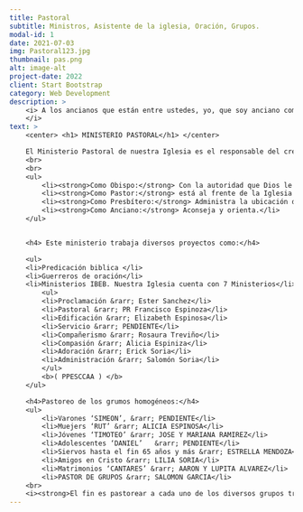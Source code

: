 ```yaml
---
title: Pastoral
subtitle: Ministros, Asistente de la iglesia, Oración, Grupos.
modal-id: 1
date: 2021-07-03
img: Pastoral123.jpg
thumbnail: pas.png
alt: image-alt
project-date: 2022
client: Start Bootstrap
category: Web Development
description: >
    <i> A los ancianos que están entre ustedes, yo, que soy anciano como ellos, testigo de los sufrimientos de Cristo y partícipe con ellos de la gloria que se ha de revelar, les ruego esto:cuiden como pastores el rebaño de Dios que está a su cargo, no por obligación ni por ambición de dinero, sino con afán de servir, como Dios quiere. 1 Pedro 5:1-2
    </i> 
text: >
    <center> <h1> MINISTERIO PASTORAL</h1> </center>

    El Ministerio Pastoral de nuestra Iglesia es el responsable del crecimiento espiritual y numérico de la misma. La función bíblica de un pastor basado en 1 Pedro 5:1-2; Hch 20:17.
    <br>
    <br>
    <ul>
        <li><strong>Como Obispo:</strong> Con la autoridad que Dios le concede.</li>
        <li><strong>Como Pastor:</strong> está al frente de la Iglesia para ‘la capacitación de los santos para la obra del ministerio’.</li>
        <li><strong>Como Presbítero:</strong> Administra la ubicación de los hermanos según su ministerio (Dones, Habilidades, etc.).</li>
        <li><strong>Como Anciano:</strong> Aconseja y orienta.</li>
    </ul>


    <h4> Este ministerio trabaja diversos proyectos como:</h4>

    <ul>
    <li>Predicación biblica </li>
    <li>Guerreros de oración</li>
    <li>Ministerios IBEB. Nuestra Iglesia cuenta con 7 Ministerios</li> 
        <ul>
        <li>Proclamación &rarr; Ester Sanchez</li>
        <li>Pastoral &rarr; PR Francisco Espinoza</li>
        <li>Edificación &rarr; Elizabeth Espinosa</li>
        <li>Servicio &rarr; PENDIENTE</li>
        <li>Compañerismo &rarr; Rosaura Treviño</li>
        <li>Compasión &rarr; Alicia Espiniza</li>
        <li>Adoración &rarr; Erick Soria</li>
        <li>Administración &rarr; Salomón Soria</li>
        </ul>
        <b>( PPESCCAA ) </b> 
    </ul>

    <h4>Pastoreo de los grumos homogéneos:</h4>
    <ul>
        <li>Varones ‘SIMEON’, &rarr; PENDIENTE</li>
        <li>Muejers ‘RUT’ &rarr; ALICIA ESPINOSA</li>
        <li>Jóvenes ‘TIMOTEO’ &rarr; JOSE Y MARIANA RAMIREZ</li>
        <li>Adolescentes ‘DANIEL’	&rarr; PENDIENTE</li>
        <li>Siervos hasta el fin 65 años y más &rarr; ESTRELLA MENDOZA</li>
        <li>Amigos en Cristo &rarr; LILIA SORIA</li>
        <li>Matrimonios ‘CANTARES’ &rarr; AARON Y LUPITA ALVAREZ</li>
        <li>PASTOR DE GRUPOS &rarr; SALOMON GARCIA</li>
    <br>
    <i><strong>El fin es pastorear a cada uno de los diversos grupos tratando de suplir las necesidades propias de cada uno de ellos. Cuentan con un líder servidor que está en contacto continuo con el pastor de Grupos – Hno Salomón García y a su vez con el Pastor de la Iglesia.</i></strong>
---
```

